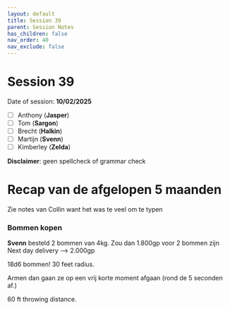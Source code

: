 ```yaml
---
layout: default
title: Session 39
parent: Session Notes
has_children: false
nav_order: 40
nav_exclude: false
---
```

# Session 39
Date of session: **10/02/2025**

- [ ] Anthony (**Jasper**)
- [ ] Tom (**Sargon**)
- [ ] Brecht (**Halkin**)
- [ ] Martijn (**Svenn**)
- [ ] Kimberley (**Zelda**)

**Disclaimer**: geen spellcheck of grammar check
# Recap van de afgelopen 5 maanden

Zie notes van Collin want het was te veel om te typen 

### Bommen kopen

**Svenn** besteld 2 bommen van 4kg.
Zou dan 1.800gp voor 2 bommen zijn
Next day delivery —> 2.000gp

18d6 bommen! 30 feet radius.

Armen dan gaan ze op een vrij korte moment afgaan (rond de 5 seconden af.)

60 ft throwing distance.


